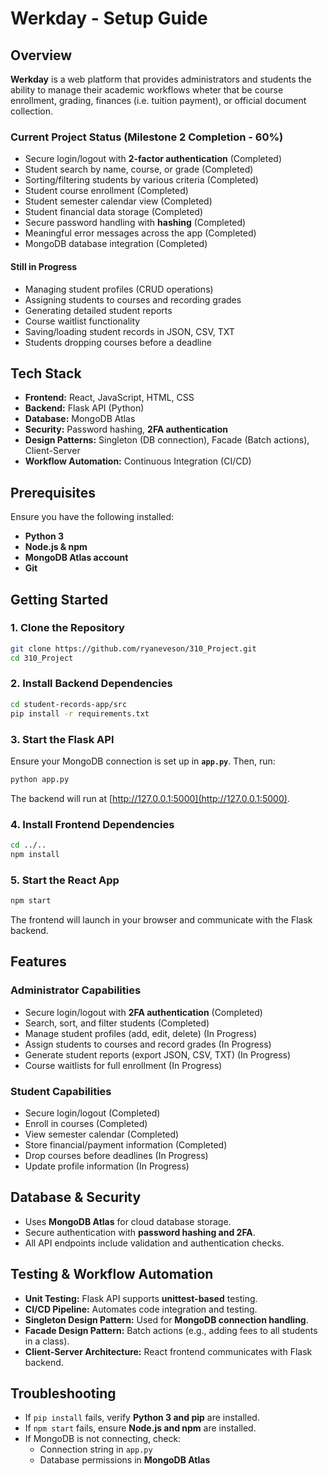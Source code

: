 # Werkday - Setup Guide

## Overview

**Werkday** is a web platform that provides administrators and students the ability to manage their academic workflows wheter that be course enrollment, grading, finances (i.e. tuition payment), or official document collection. 

### Current Project Status (Milestone 2 Completion - 60%)

- Secure login/logout with **2-factor authentication** (Completed)
- Student search by name, course, or grade (Completed)
- Sorting/filtering students by various criteria (Completed)
- Student course enrollment (Completed)
- Student semester calendar view (Completed)
- Student financial data storage (Completed)
- Secure password handling with **hashing** (Completed)
- Meaningful error messages across the app (Completed)
- MongoDB database integration (Completed)

#### Still in Progress

- Managing student profiles (CRUD operations)
- Assigning students to courses and recording grades
- Generating detailed student reports
- Course waitlist functionality
- Saving/loading student records in JSON, CSV, TXT
- Students dropping courses before a deadline

## Tech Stack

- **Frontend:** React, JavaScript, HTML, CSS
- **Backend:** Flask API (Python)
- **Database:** MongoDB Atlas
- **Security:** Password hashing, **2FA authentication**
- **Design Patterns:** Singleton (DB connection), Facade (Batch actions), Client-Server
- **Workflow Automation:** Continuous Integration (CI/CD)

## Prerequisites

Ensure you have the following installed:

- **Python 3**
- **Node.js & npm**
- **MongoDB Atlas account**
- **Git**

## Getting Started

### 1. Clone the Repository

```bash
git clone https://github.com/ryaneveson/310_Project.git
cd 310_Project
```

### 2. Install Backend Dependencies

```bash
cd student-records-app/src
pip install -r requirements.txt
```

### 3. Start the Flask API

Ensure your MongoDB connection is set up in **`app.py`**. Then, run:

```bash
python app.py
```

The backend will run at [http://127.0.0.1:5000](http://127.0.0.1:5000).

### 4. Install Frontend Dependencies

```bash
cd ../..
npm install
```

### 5. Start the React App

```bash
npm start
```

The frontend will launch in your browser and communicate with the Flask backend.

## Features

### Administrator Capabilities

- Secure login/logout with **2FA authentication** (Completed)
- Search, sort, and filter students (Completed)
- Manage student profiles (add, edit, delete) (In Progress)
- Assign students to courses and record grades (In Progress)
- Generate student reports (export JSON, CSV, TXT) (In Progress)
- Course waitlists for full enrollment (In Progress)

### Student Capabilities

- Secure login/logout (Completed)
- Enroll in courses (Completed)
- View semester calendar (Completed)
- Store financial/payment information (Completed)
- Drop courses before deadlines (In Progress)
- Update profile information (In Progress)

## Database & Security

- Uses **MongoDB Atlas** for cloud database storage.
- Secure authentication with **password hashing and 2FA**.
- All API endpoints include validation and authentication checks.

## Testing & Workflow Automation

- **Unit Testing:** Flask API supports **unittest-based** testing.
- **CI/CD Pipeline:** Automates code integration and testing.
- **Singleton Design Pattern:** Used for **MongoDB connection handling**.
- **Facade Design Pattern:** Batch actions (e.g., adding fees to all students in a class).
- **Client-Server Architecture:** React frontend communicates with Flask backend.

## Troubleshooting

- If `pip install` fails, verify **Python 3 and pip** are installed.
- If `npm start` fails, ensure **Node.js and npm** are installed.
- If MongoDB is not connecting, check:
  - Connection string in `app.py`
  - Database permissions in **MongoDB Atlas**
